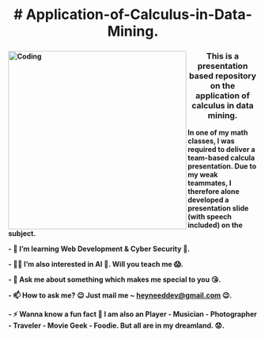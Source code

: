 <h1 align="center"><b># Application-of-Calculus-in-Data-Mining.</h1>
  
<img align="left" alt="Coding" width="360" src="https://miro.medium.com/max/768/1*53ewUU4z23OSxAvqp154AA.jpeg">


 
<h3 align="center">  This is a presentation based repository on the application of calculus in data mining.</h3>
  
<p>In one of my math classes, I was required to deliver a team-based calcula presentation. Due to my weak teammates, I therefore alone developed a presentation slide (with speech included) on the subject.</p>

<b>- 🧠 I’m learning **Web Development & Cyber Security 🥺.**

<b>- 👨‍💻 I’m also interested **in AI 🤖**. Will you teach me 😱.

<b>- 💬 Ask me about **something which makes me special to you** 😘.

<b>- 📫 How to ask me? 😉 Just mail me ~ **heyneeddev@gmail.com** 😉.

<b>- ⚡ Wanna know a fun fact **🤫 I am also an  Player - Musician - Photographer - Traveler - Movie Geek - Foodie.       But all are in my dreamland. 😟.**

